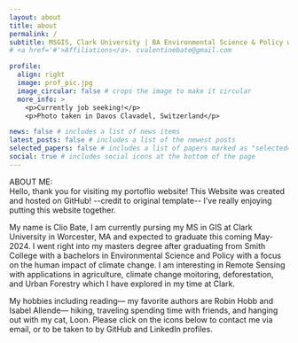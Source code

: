 ```yaml
---
layout: about
title: about
permalink: /
subtitle: MSGIS, Clark University | BA Environmental Science & Policy with Spanish Minor, Smith College
# <a href='#'>Affiliations</a>. cvalentinebate@gmail.com

profile:
  align: right
  image: prof_pic.jpg
  image_circular: false # crops the image to make it circular
  more_info: >
    <p>Currently job seeking!</p>
    <p>Photo taken in Davos Clavadel, Switzerland</p>

news: false # includes a list of news items
latest_posts: false # includes a list of the newest posts
selected_papers: false # includes a list of papers marked as "selected={true}"
social: true # includes social icons at the bottom of the page
---
```


ABOUT ME:  
Hello, thank you for visiting my portoflio website!
This Website was created and hosted on GitHub! --credit to original template-- I've really enjoying putting this website together.
  
My name is Clio Bate, I am currently pursing my MS in GIS at Clark University in Worcester, MA and expected to graduate this coming May- 2024. I went right into my masters degree after graduating from Smith College with a bachelors in Environmental Science and Policy with a focus on the human impact of climate change. I am interesting in Remote Sensing with applications in agriculture, climate change moitoring, deforestation, and Urban Forestry which I have explored in my time at Clark.  
   
My hobbies including reading— my favorite authors are Robin Hobb and Isabel Allende— hiking, traveling spending time with friends, and hanging out with my cat, Loon.
Please click on the icons below to contact me via email, or to be taken to by GitHub and LinkedIn profiles.
